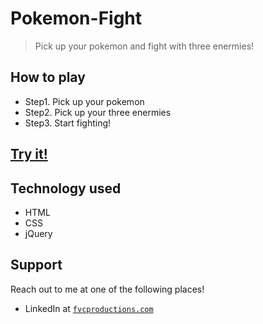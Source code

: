 # Pokemon-Fight
> Pick up your pokemon and fight with three enermies!

## How to play
- Step1. Pick up your pokemon 
- Step2. Pick up your three enermies
- Step3. Start fighting!

## <a href="https://andrewlin618.github.io/Pokemon-Fight/" target="_blank">Try it!</a>

## Technology used
- HTML
- CSS
- jQuery


## Support

Reach out to me at one of the following places!

- LinkedIn at <a href="https://www.linkedin.com/in/andrew-lin-337592112/" target="_blank">`fvcproductions.com`</a>
